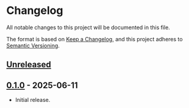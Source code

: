 # Changelog

All notable changes to this project will be documented in this file.

The format is based on [Keep a Changelog](https://keepachangelog.com/en/1.1.0/),
and this project adheres to [Semantic Versioning](https://semver.org/spec/v2.0.0.html).

## [Unreleased]


## [0.1.0] - 2025-06-11

- Initial release.

[Unreleased]: https://github.com/stcaf-org/fair-temperature/compare/v0.1.0...HEAD
[0.1.0]: https://github.com/stcaf-org/fair-temperature/releases/tag/v0.1.0